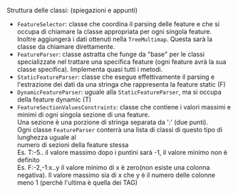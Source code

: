 Struttura delle classi: (spiegazioni e appunti)

* `FeatureSelector`: classe che coordina il parsing delle feature e che si occupa di chiamare la classe appropriata per ogni singola feature. Inoltre aggiungerà i dati ottenuti nella `TreeMultimap`. Questa sarà la classe da chiamare direttamente.
* `FeatureParser`: classe astratta che funge da "base" per le classi specializzate nel trattare una specifica feature (ogni feature avrà la sua classe specifica). Implementa quasi tutti i metodi. 
* `StaticFeatureParser`: classe che esegue effettivamente il parsing e l'estrazione dei dati da una stringa che rappresenta la feature static (F)
* `DynamicFeatureParser`: uguale alla `StaticFeatureParser`, ma si occupa della feature dynamic (T)
* `FeatureSectionValuesConstraints`: classe che contiene i valori massimi e minimi di ogni singola sezione di una feature.  
  Una sezione è una porzione di stringa separata da ':' (due punti).  
  Ogni classe `FeatureParser` conterrà una lista di classi di questo tipo di lunghezza uguale al  
  numero di sezioni della feature stessa  
  Es. T:-5..   il valore massimo dopo i puntini sarà -1, il valore minimo non è definito  
  Es. F:-2,-1:x..y  il valore minimo di x è zero(non esiste una colonna negativa). Il valore massimo sia di x che y è il numero delle colonne meno 1 (perchè l'ultima è quella dei TAG)  
                
